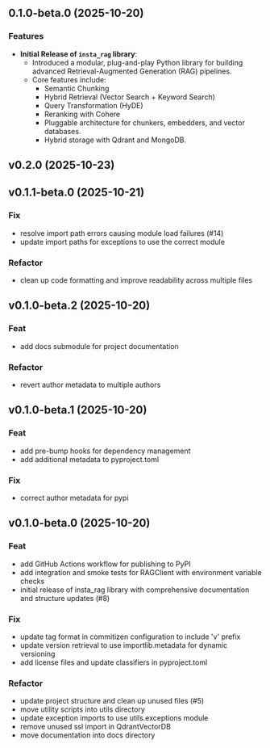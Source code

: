 ## 0.1.0-beta.0 (2025-10-20)

### Features

- **Initial Release of `insta_rag` library**:
  - Introduced a modular, plug-and-play Python library for building advanced Retrieval-Augmented Generation (RAG) pipelines.
  - Core features include:
    - Semantic Chunking
    - Hybrid Retrieval (Vector Search + Keyword Search)
    - Query Transformation (HyDE)
    - Reranking with Cohere
    - Pluggable architecture for chunkers, embedders, and vector databases.
    - Hybrid storage with Qdrant and MongoDB.

## v0.2.0 (2025-10-23)

## v0.1.1-beta.0 (2025-10-21)

### Fix

- resolve import path errors causing module load failures (#14)
- update import paths for exceptions to use the correct module

### Refactor

- clean up code formatting and improve readability across multiple files

## v0.1.0-beta.2 (2025-10-20)

### Feat

- add docs submodule for project documentation

### Refactor

- revert author metadata to multiple authors

## v0.1.0-beta.1 (2025-10-20)

### Feat

- add pre-bump hooks for dependency management
- add additional metadata to pyproject.toml

### Fix

- correct author metadata for pypi

## v0.1.0-beta.0 (2025-10-20)

### Feat

- add GitHub Actions workflow for publishing to PyPI
- add integration and smoke tests for RAGClient with environment variable checks
- initial release of insta_rag library with comprehensive documentation and structure updates (#8)

### Fix

- update tag format in commitizen configuration to include 'v' prefix
- update version retrieval to use importlib.metadata for dynamic versioning
- add license files and update classifiers in pyproject.toml

### Refactor

- update project structure and clean up unused files (#5)
- move utility scripts into utils directory
- update exception imports to use utils.exceptions module
- remove unused ssl import in QdrantVectorDB
- move documentation into docs directory
